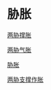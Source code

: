 # 胁胀[两胁撑胀](https://www.gmzyjc.com/search/result?wd=两胁撑胀)[两胁气胀](https://www.gmzyjc.com/search/result?wd=两胁气胀)[胁胀](https://www.gmzyjc.com/search/result?wd=胁胀)[两胁支撑作胀](https://www.gmzyjc.com/search/result?wd=两胁支撑作胀)
